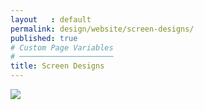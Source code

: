 ```yaml
---
layout   : default
permalink: design/website/screen-designs/
published: true
# Custom Page Variables
# ─────────────────────
title: Screen Designs
---
```


<img class="img-large" src="../../../img/visual.png">